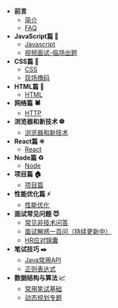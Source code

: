 * **前言**
    * [简介](README.md)
    * [FAQ](FAQ.md)
* **JavaScript篇 🧱**
    * [Javascript](javascript/questions.md)
    * [视频面试-临场出题](javascript/analysis-code.md)
* **CSS篇 🎨**
    * [CSS](css/css.md)
    * [现场撸码](css/coding.md)
* **HTML篇 📄**
    * [HTML](html/questions.md)
* **网络篇 🕷️**
    * [HTTP](network/http.md)
* **浏览器和新技术 ⚽️**
    * [浏览器和新技术](browser/questions.md)
* **React篇 ⚛️**
    * [React](react/react.md)
* **Node篇 ♻️️**
    * [Node](node/node.md)
* **项目篇 🏠**
    * [项目篇](projects/project.md)
* **性能优化篇 ⚡️‍**
    * [性能优化](speed/speed.md)
* **面试常见问题 😈**
    * [常见非技术问答](experience/non-technical-questions.md)
    * [面试解惑一百问（持续更新中）](experience/questions.md)
    * [HR应对锦囊](experience/interview-hr.md)
* **笔试技巧 ✒️**
    * [Java常用API](coding-secret/java-api.md)
    * [正则表达式](coding-secret/regex.md)
* **数据结构与算法 📈️**
    * [常用笔试基础](data-structure/write-test.md)
    * [动态规划专题](data-structure/dp.md)

